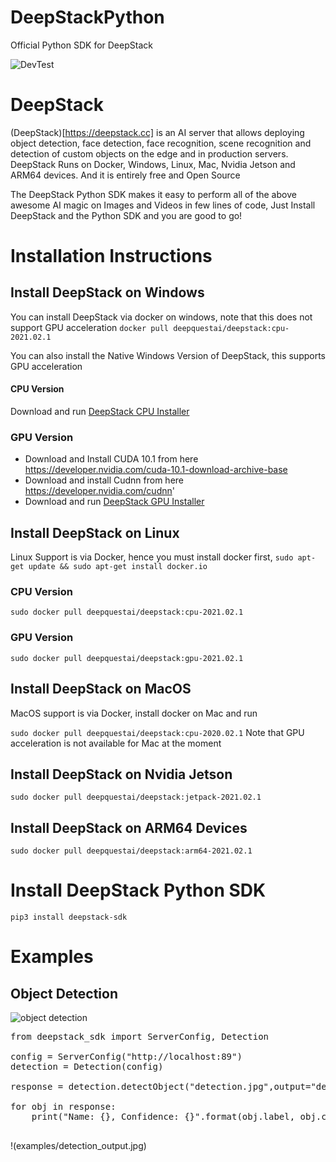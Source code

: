 # DeepStackPython
Official Python SDK for DeepStack

![DevTest](https://github.com/johnolafenwa/DeepStackPython/workflows/DevTest/badge.svg)

# DeepStack
(DeepStack)[https://deepstack.cc] is an AI server that allows deploying object detection, face detection, face recognition, scene recognition and detection of custom objects on the edge and in production servers. 
DeepStack Runs on Docker, Windows, Linux, Mac, Nvidia Jetson and ARM64 devices.
And it is entirely free and Open Source 

The DeepStack Python SDK makes it easy to perform all of the above awesome AI magic on Images and Videos in few lines of code,
Just Install DeepStack and the Python SDK and you are good to go!

# Installation Instructions

## Install DeepStack on Windows
You can install DeepStack via docker on windows, note that this does not support GPU acceleration
```docker pull deepquestai/deepstack:cpu-2021.02.1```

You can also install the Native Windows Version of DeepStack, this supports GPU acceleration

#### CPU Version
Download and run [DeepStack CPU Installer](https://github.com/johnolafenwa/DeepStack/releases/download/0.2-beta/DeepStack-Installer-CPU.2021.01.beta.exe)

### GPU Version
- Download and Install CUDA 10.1 from here https://developer.nvidia.com/cuda-10.1-download-archive-base
- Download and install Cudnn from here https://developer.nvidia.com/cudnn'
- Download and run [DeepStack GPU Installer](https://github.com/johnolafenwa/DeepStack/releases/download/0.2-beta/DeepStack-Installer-GPU.2021.01.beta.exe)

## Install DeepStack on Linux
Linux Support is via Docker, hence you must install docker first, ```sudo apt-get update && sudo apt-get install docker.io```

### CPU Version
```sudo docker pull deepquestai/deepstack:cpu-2021.02.1```

### GPU Version
```sudo docker pull deepquestai/deepstack:gpu-2021.02.1```

## Install DeepStack on MacOS
MacOS support is via Docker, install docker on Mac and run

```sudo docker pull deepquestai/deepstack:cpu-2020.02.1```
Note that GPU acceleration is not available for Mac at the moment

## Install DeepStack on Nvidia Jetson
```sudo docker pull deepquestai/deepstack:jetpack-2021.02.1```

## Install DeepStack on ARM64 Devices
```sudo docker pull deepquestai/deepstack:arm64-2021.02.1```

# Install DeepStack Python SDK
```pip3 install deepstack-sdk```

# Examples

## Object Detection
![object detection](examples/detection.jpg)
<pre>
from deepstack_sdk import ServerConfig, Detection

config = ServerConfig("http://localhost:89")
detection = Detection(config)

response = detection.detectObject("detection.jpg",output="detection_output.jpg")

for obj in response:
    print("Name: {}, Confidence: {}".format(obj.label, obj.confidence))

</pre>

!(examples/detection_output.jpg)




 

    
